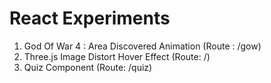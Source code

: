 # React Experiments
  1. God Of War 4 : Area Discovered Animation (Route : /gow)
  2. Three.js Image Distort Hover Effect (Route: /)
  3. Quiz Component (Route: /quiz)


